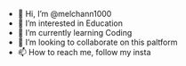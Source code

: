 - 👋 Hi, I’m @melchann1000
- 👀 I’m interested in Education
- 🌱 I’m currently learning Coding
- 💞️ I’m looking to collaborate on this paltform
- 📫 How to reach me, follow my insta

<!---
melchann1000/melchann1000 is a ✨ special ✨ repository because its `README.md` (this file) appears on your GitHub profile.
You can click the Preview link to take a look at your changes.
--->
